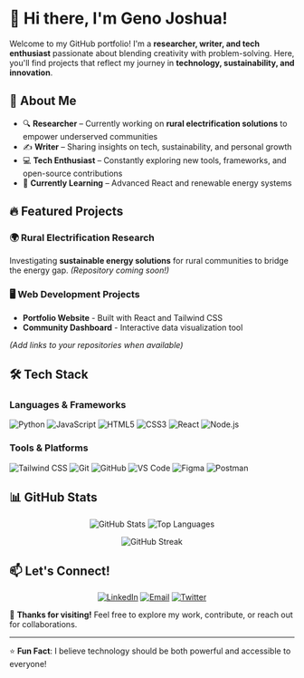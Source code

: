 # 👋 Hi there, I'm Geno Joshua!  

Welcome to my GitHub portfolio! I'm a **researcher, writer, and tech enthusiast** passionate about blending creativity with problem-solving. Here, you'll find projects that reflect my journey in **technology, sustainability, and innovation**.  

## 🚀 About Me  

- 🔍 **Researcher** – Currently working on **rural electrification solutions** to empower underserved communities  
- ✍️ **Writer** – Sharing insights on tech, sustainability, and personal growth  
- 💻 **Tech Enthusiast** – Constantly exploring new tools, frameworks, and open-source contributions  
- 🌱 **Currently Learning** – Advanced React and renewable energy systems  

## 🔥 Featured Projects  

### 🌍 Rural Electrification Research  
Investigating **sustainable energy solutions** for rural communities to bridge the energy gap. *(Repository coming soon!)*  

### 🖥️ Web Development Projects  
- **Portfolio Website** - Built with React and Tailwind CSS  
- **Community Dashboard** - Interactive data visualization tool  

*(Add links to your repositories when available)*  

## 🛠️ Tech Stack  

### **Languages & Frameworks**  
![Python](https://img.shields.io/badge/Python-3776AB?style=for-the-badge&logo=python&logoColor=white)
![JavaScript](https://img.shields.io/badge/JavaScript-F7DF1E?style=for-the-badge&logo=javascript&logoColor=black)
![HTML5](https://img.shields.io/badge/HTML5-E34F26?style=for-the-badge&logo=html5&logoColor=white)
![CSS3](https://img.shields.io/badge/CSS3-1572B6?style=for-the-badge&logo=css3&logoColor=white)
![React](https://img.shields.io/badge/React-61DAFB?style=for-the-badge&logo=react&logoColor=black)
![Node.js](https://img.shields.io/badge/Node.js-339933?style=for-the-badge&logo=nodedotjs&logoColor=white)

### **Tools & Platforms**  
![Tailwind CSS](https://img.shields.io/badge/Tailwind_CSS-38B2AC?style=for-the-badge&logo=tailwind-css&logoColor=white)
![Git](https://img.shields.io/badge/Git-F05032?style=for-the-badge&logo=git&logoColor=white)
![GitHub](https://img.shields.io/badge/GitHub-181717?style=for-the-badge&logo=github&logoColor=white)
![VS Code](https://img.shields.io/badge/VS_Code-007ACC?style=for-the-badge&logo=visual-studio-code&logoColor=white)
![Figma](https://img.shields.io/badge/Figma-F24E1E?style=for-the-badge&logo=figma&logoColor=white)
![Postman](https://img.shields.io/badge/Postman-FF6C37?style=for-the-badge&logo=postman&logoColor=white)

## 📊 GitHub Stats  

<div align="center">
  
![GitHub Stats](https://github-readme-stats.vercel.app/api?username=GenoJ83&show_icons=true&theme=radical&hide_border=true&cache_seconds=86400)
![Top Languages](https://github-readme-stats.vercel.app/api/top-langs/?username=GenoJ83&layout=compact&theme=radical&hide_border=true)
  
</div>

<div align="center">
  
![GitHub Streak](https://streak-stats.demolab.com?user=GenoJ83&theme=radical&hide_border=true)
  
</div>

## 📫 Let's Connect!  

<div align="center">

[![LinkedIn](https://img.shields.io/badge/LinkedIn-0077B5?style=for-the-badge&logo=linkedin&logoColor=white)](https://www.linkedin.com/in/geno-joshua-b5053b273/)
[![Email](https://img.shields.io/badge/Gmail-D14836?style=for-the-badge&logo=gmail&logoColor=white)](mailto:genojoshua83@gmail.com)
[![Twitter](https://img.shields.io/badge/Twitter-1DA1F2?style=for-the-badge&logo=twitter&logoColor=white)](https://twitter.com/yourhandle)
  
</div>

🚀 **Thanks for visiting!** Feel free to explore my work, contribute, or reach out for collaborations.  

---

⭐ **Fun Fact**: I believe technology should be both powerful and accessible to everyone!
